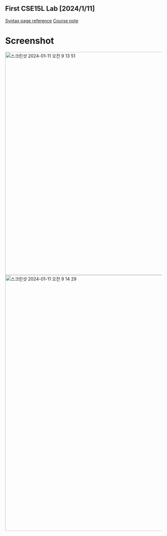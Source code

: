 ## First CSE15L Lab [2024/1/11]
[Syntax page reference](https://commonmark.org/help/)
[Course note](https://ucsd-cse15l-w24.github.io/)

# Screenshot
<img width="717" alt="스크린샷 2024-01-11 오전 9 13 51" src="https://github.com/shareinfocode/cse15l-lab-reports/assets/137489039/dfe75c08-d233-46c9-98ae-9d07b7d016d4">
<img width="823" alt="스크린샷 2024-01-11 오전 9 14 29" src="https://github.com/shareinfocode/cse15l-lab-reports/assets/137489039/c9ccf939-317d-4812-af57-4287ba0c6eb1">
